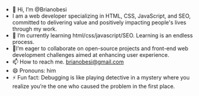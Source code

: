 - 👋 Hi, I’m @Brianobesi
- I am a web developer specializing in HTML, CSS, JavaScript, and SEO, committed to delivering value and positively impacting people's lives through my work.
- 🌱 I’m currently learning html/css/javascript/SEO. Learning is an endless process.
- 💞️I’m eager to collaborate on open-source projects and front-end web development challenges aimed at enhancing user experience.
- 📫 How to reach me. brianobesi@gmail.com 
- 😄 Pronouns: him
- ⚡ Fun fact: Debugging is like playing detective in a mystery where you realize you’re the one who caused the problem in the first place.

<!---
Brianobesi/Brianobesi is a ✨ special ✨ repository because its `README.md` (this file) appears on your GitHub profile.
You can click the Preview link to take a look at your changes.
--->
